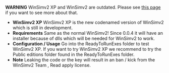 **WARNING** WinSimv2 XP and WinSimv2 are outdated. Please see [this page](https://thewinsimv2team.github.io) if you want to see more about that.

* **WinSimv2 XP**
WinSimv2 XP is the new codenamed version of WinSimv2 which is still in development.
* **Requirements**
Same as the normal WinSimv2! Since 0.0.4 it will have an installer because of dlls which will be needed for WinSimv2 to work.
* **Configuration / Usage**
Go into the ReadyToRunExes folder to test WinSimv2 XP.
If you want to try WinSimv2 XP we recommend to try the Public editions folder found in the ReadyToRunExes folder.
* **Note**
Leaking the code or the key will result in an ban / kick from the WinSimv2 Team , Read apply license.
